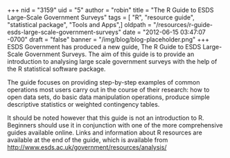 +++
nid = "3159"
uid = "5"
author = "robin"
title = "The R Guide to ESDS Large-Scale Government Surveys"
tags = [ "R", "resource guide", "statistical package", "Tools and Apps",]
oldpath = "/resources/r-guide-esds-large-scale-government-surveys"
date = "2012-06-15 03:47:07 -0700"
draft = "false"
banner = "/img/blog/blog-placeholder.png"
+++
ESDS Government has produced a new guide, The R Guide to ESDS
Large-Scale Government Surveys. The aim of this guide is to provide an
introduction to analysing large scale government surveys with the help
of the R statistical software package. 

The guide focuses on providing step-by-step examples of common
operations most users carry out in the course of their research: how to
open data sets, do basic data manipulation operations, produce simple
descriptive statistics or weighted contingency tables.

It should be noted however that this guide is not an introduction to R.
Beginners should use it in conjunction with one of the more
comprehensive guides available online. Links and information about R
resources are available at the end of the guide, which is available from
<http://www.esds.ac.uk/government/resources/analysis/>
